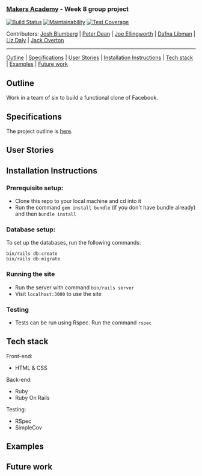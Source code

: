 ### [Makers Academy](http://www.makersacademy.com) - Week 8 group project

[![Build Status](https://travis-ci.com/Peter2-71828/aceBook-PingPong.svg?branch=master)](https://travis-ci.com/Peter2-71828/aceBook-PingPong)
[![Maintainability](https://api.codeclimate.com/v1/badges/4f0cfbe1fc185ef34e2c/maintainability)](https://codeclimate.com/github/Peter2-71828/aceBook-PingPong/maintainability)
[![Test Coverage](https://api.codeclimate.com/v1/badges/4f0cfbe1fc185ef34e2c/test_coverage)](https://codeclimate.com/github/Peter2-71828/aceBook-PingPong/test_coverage)

Contributors: [Josh Blumberg](https://github.com/jlblumberg) | [Peter Dean](https://github.com/Peter2-71828) | [Joe Ellingworth](https://github.com/blu3skies) | [Dafna Libman](https://github.com/Dlibmanw) | [Liz Daly](https://github.com/lookupdaily) | [Jack Overton](https://github.com/Ovy95)
__________________________________________________________________________________________________________________

[Outline](#Outline) | [Specifications](#Specifications) | [User Stories](#User_Stories) | [Installation Instructions](#Installation_Instructions) | [Tech stack](#Tech_stack) | [Examples](#Examples) | [Future work](#Future_work)

## <a name="Outline">Outline</a>

Work in a team of six to build a functional clone of Facebook.

## Specifications

The project outline is [here](https://github.com/makersacademy/course/tree/master/engineering_projects/rails).

## User Stories

## <a name="Installation_Instructions">Installation Instructions</a>

### Prerequisite setup:
- Clone this repo to your local machine and cd into it
- Run the command `gem install bundle` (if you don't have bundle already) and then `bundle install`

### Database setup:

To set up the databases, run the following commands:

```
bin/rails db:create
bin/rails db:migrate
```

### Running the site
- Run the server with command `bin/rails server`
- Visit `localhost:3000` to use the site

### Testing
- Tests can be run using Rspec. Run the command `rspec`

## <a name="Tech_stack">Tech stack</a>

Front-end:
- HTML & CSS

Back-end:
- Ruby
- Ruby On Rails

Testing:
- RSpec
- SimpleCov

## <a name="Examples">Examples</a>

## <a name="Future_work">Future work</a>
